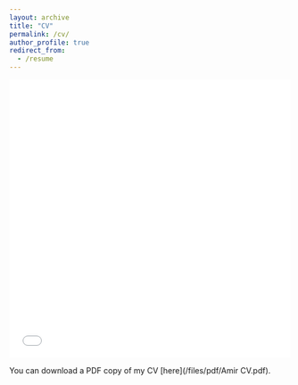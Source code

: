 ```yaml
---
layout: archive
title: "CV"
permalink: /cv/
author_profile: true
redirect_from:
  - /resume
---
```


<iframe src="/files/pdf/Amir CV.pdf" width="100%" height="500" frameborder="no" border="0" marginwidth="0" marginheight="0"></iframe>

You can download a PDF copy of my CV [here](/files/pdf/Amir CV.pdf).

